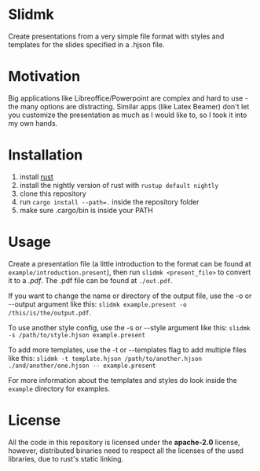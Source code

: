 # Slidmk

Create presentations from a very simple file format
with styles and templates for the slides specified in a .hjson file.

# Motivation

Big applications like Libreoffice/Powerpoint are complex and
hard to use - the many options are distracting.
Similar apps (like Latex Beamer) don't let you customize the 
presentation as much as I would like to, so I took it into my own hands.

# Installation

1. install [rust](https://www.rust-lang.org/tools/install)
1. install the nightly version of rust with `rustup default nightly`
1. clone this repository
1. run `cargo install --path=.` inside the repository folder
1. make sure .cargo/bin is inside your PATH

# Usage

Create a presentation file (a little introduction to the format can be found at `example/introduction.present`),
then run `slidmk <present_file>` to convert it to a _.pdf_. The .pdf file can be found at `./out.pdf`.

If you want to change the name or directory of the output file, use the -o or --output argument like this:
`slidmk example.present -o /this/is/the/output.pdf`.

To use another style config, use the -s or --style argument like this:
`slidmk -s /path/to/style.hjson example.present`

To add more templates, use the -t or --templates flag to add multiple files like this:
`slidmk -t template.hjson /path/to/another.hjson ./and/another/one.hjson -- example.present`

For more information about the templates and styles do look inside the `example` directory for examples.

# License

All the code in this repository is licensed under the **apache-2.0** license,
however, distributed binaries need to respect all the licenses of the used libraries,
due to rust's static linking.
